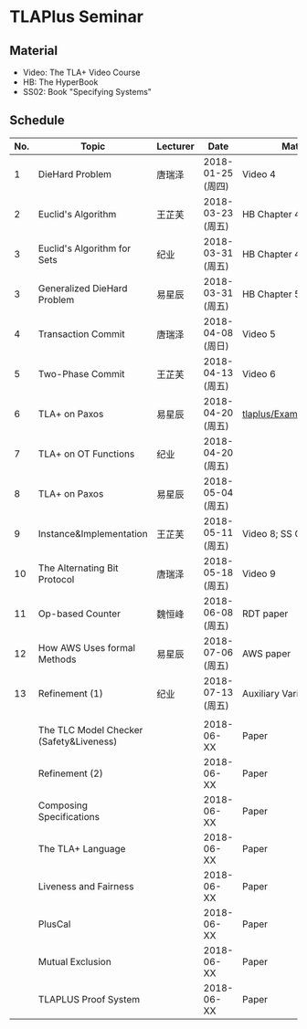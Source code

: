 ﻿# TLAPlus Seminar

## Material

- Video: The TLA+ Video Course
- HB: The HyperBook
- SS02: Book "Specifying Systems"

## Schedule

|	No.	|	Topic		|	Lecturer	|	Date	|	Material	|	Comment		|
| ------------- | --------------------- | --------------------- | ------------- | --------------------- | --------------------- |
| 1		| DieHard Problem 	|	唐瑞泽		| 2018-01-25 (周四)	|  Video 4		|		|
| 2		| Euclid's Algorithm	|	王芷芙		| 2018-03-23 (周五)	|  HB Chapter 4 (4.1-4.6)  | (4.7-4.9) 可选|
| 3		| Euclid's Algorithm for Sets |	纪业		| 2018-03-31 (周五) 	|  HB Chapter 4 (4.10)  | 		|
| 3		| Generalized DieHard Problem | 易星辰  	| 2018-03-31 (周五) 	|  HB Chapter 5 	| 		|
| 4 		| Transaction Commit	|	唐瑞泽		| 2018-04-08 (周日)  	|  Video 5		|		|
| 5 		| Two-Phase Commit	|	王芷芙  	| 2018-04-13 (周五)  	|  Video 6		|		|
| 6 		| TLA+ on Paxos 	|	易星辰  	| 2018-04-20 (周五)  	|  [tlaplus/Examples/Paxos.tla](https://github.com/tlaplus/Examples/tree/master/specifications/Paxos)			|		|
| 7 		| TLA+ on OT Functions  |	纪业  		| 2018-04-20 (周五)  	|  			| 本科毕业设计相关		|
| 8 		| TLA+ on Paxos		|	易星辰  	| 2018-05-04 (周五)  	|  			| 本科毕业设计相关		|
| 9 		| Instance&Implementation	|  王芷芙  	| 2018-05-11 (周五)  	|  Video 8; SS Chapters 3, 4 |		|
| 10 		| The Alternating Bit Protocol  |  唐瑞泽	| 2018-05-18 (周五)  	|  Video 9		|		|
| 11 		| Op-based Counter	|  魏恒峰		| 2018-06-08 (周五)  	|  RDT paper		| RDT Project   |
| 12 | How AWS Uses formal Methods	| 易星辰	| 2018-07-06 (周五) | AWS paper	|  |
| 13 | Refinement (1) |	纪业 | 2018-07-13 (周五)   	| Auxiliary Variables in TLA+  |		|
| | The TLC Model Checker (Safety\&Liveness) |	| 2018-06-XX   	|  Paper |		|
| | Refinement (2) |	| 2018-06-XX   	|  Paper |		|
| | Composing Specifications |	| 2018-06-XX   	|  Paper |		|
| | The TLA+ Language	|	| 2018-06-XX   	|  Paper |		|
| | Liveness and Fairness |	| 2018-06-XX   	|  Paper |		|
| | PlusCal |	| 2018-06-XX   	|  Paper |		|
| | Mutual Exclusion |	| 2018-06-XX   	|  Paper |		|
| | TLAPLUS Proof System |	| 2018-06-XX   	|  Paper |		|